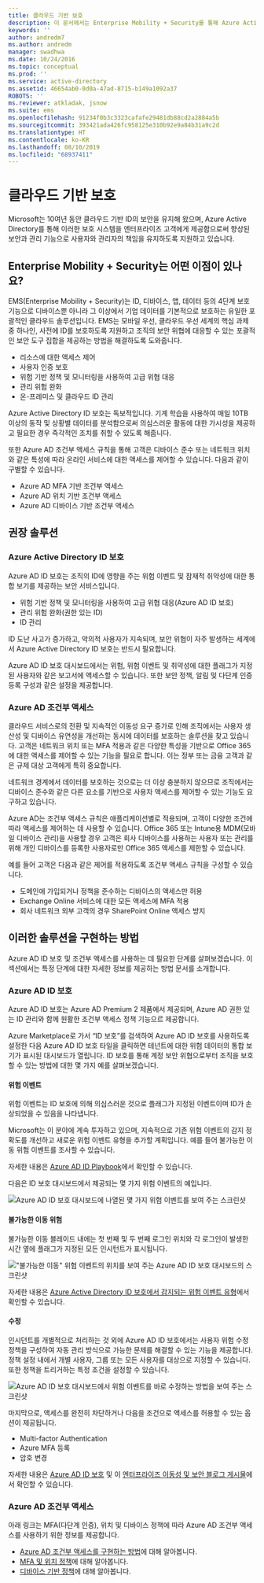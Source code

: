 ```yaml
---
title: 클라우드 기반 보호
description: 이 문서에서는 Enterprise Mobility + Security를 통해 Azure Active Directory 내의 도구를 활용하여 사전에 ID를 보호하도록 지원하고 조직의 보안 위협에 대응할 수 있는 포괄적인 보안 도구 집합을 제공하는 방법을 설명합니다.
keywords: ''
author: andredm7
ms.author: andredm
manager: swadhwa
ms.date: 10/24/2016
ms.topic: conceptual
ms.prod: ''
ms.service: active-directory
ms.assetid: 46654ab0-0d0a-47ad-8715-b149a1092a37
ROBOTS: ''
ms.reviewer: atkladak, jsnow
ms.suite: ems
ms.openlocfilehash: 91234f0b3c3323cafafe29481db88cd2a2884a5b
ms.sourcegitcommit: 393421ada426fc958125e310b92e9a84b31a9c2d
ms.translationtype: HT
ms.contentlocale: ko-KR
ms.lasthandoff: 08/10/2019
ms.locfileid: "68937411"
---
```

# <a name="cloud-powered-protection"></a>클라우드 기반 보호
Microsoft는 10여년 동안 클라우드 기반 ID의 보안을 유지해 왔으며, Azure Active Directory를 통해 이러한 보호 시스템을 엔터프라이즈 고객에게 제공함으로써 향상된 보안과 관리 기능으로 사용자와 관리자의 책임을 유지하도록 지원하고 있습니다.

## <a name="how-can-enterprise-mobility--security-help-you"></a>Enterprise Mobility + Security는 어떤 이점이 있나요?
EMS(Enterprise Mobility + Security)는 ID, 디바이스, 앱, 데이터 등의 4단계 보호 기능으로 디바이스뿐 아니라 그 이상에서 기업 데이터를 기본적으로 보호하는 유일한 포괄적인 클라우드 솔루션입니다. EMS는 모바일 우선, 클라우드 우선 세계의 핵심 과제 중 하나인, 사전에 ID를 보호하도록 지원하고 조직의 보안 위협에 대응할 수 있는 포괄적인 보안 도구 집합을 제공하는 방법을 해결하도록 도와줍니다.
- 리소스에 대한 액세스 제어
- 사용자 인증 보호
- 위험 기반 정책 및 모니터링을 사용하여 고급 위협 대응
- 관리 위험 완화
- 온-프레미스 및 클라우드 ID 관리

Azure Active Directory ID 보호는 독보적입니다. 기계 학습을 사용하여 매일 10TB 이상의 동작 및 상황별 데이터를 분석함으로써 의심스러운 활동에 대한 가시성을 제공하고 필요한 경우 즉각적인 조치를 취할 수 있도록 해줍니다.

또한 Azure AD 조건부 액세스 규칙을 통해 고객은 디바이스 준수 또는 네트워크 위치와 같은 특성에 따라 온라인 서비스에 대한 액세스를 제어할 수 있습니다. 다음과 같이 구별할 수 있습니다.
- Azure AD MFA 기반 조건부 액세스
- Azure AD 위치 기반 조건부 액세스
- Azure AD 디바이스 기반 조건부 액세스


## <a name="recommended-solution"></a>권장 솔루션
### <a name="azure-active-directory-identity-protection"></a>Azure Active Directory ID 보호

Azure AD ID 보호는 조직의 ID에 영향을 주는 위험 이벤트 및 잠재적 취약성에 대한 통합 보기를 제공하는 보안 서비스입니다.
- 위험 기반 정책 및 모니터링을 사용하여 고급 위협 대응(Azure AD ID 보호)
- 관리 위험 완화(권한 있는 ID)
- ID 관리

ID 도난 사고가 증가하고, 악의적 사용자가 지속되며, 보안 위협이 자주 발생하는 세계에서 Azure Active Directory ID 보호는 반드시 필요합니다.

Azure AD ID 보호 대시보드에서는 위험, 위험 이벤트 및 취약성에 대한 플래그가 지정된 사용자와 같은 보고서에 액세스할 수 있습니다. 또한 보안 정책, 알림 및 다단계 인증 등록 구성과 같은 설정을 제공합니다.
### <a name="azure-ad-conditional-access"></a>Azure AD 조건부 액세스
클라우드 서비스로의 전환 및 지속적인 이동성 요구 증가로 인해 조직에서는 사용자 생산성 및 디바이스 유연성을 개선하는 동시에 데이터를 보호하는 솔루션을 찾고 있습니다. 고객은 네트워크 위치 또는 MFA 적용과 같은 다양한 특성을 기반으로 Office 365에 대한 액세스를 제어할 수 있는 기능을 필요로 합니다. 이는 정부 또는 금융 고객과 같은 규제 대상 고객에게 특히 중요합니다.

네트워크 경계에서 데이터를 보호하는 것으로는 더 이상 충분하지 않으므로 조직에서는 디바이스 준수와 같은 다른 요소를 기반으로 사용자 액세스를 제어할 수 있는 기능도 요구하고 있습니다.

Azure AD는 조건부 액세스 규칙은 애플리케이션별로 적용되며, 고객이 다양한 조건에 따라 액세스를 제어하는 데 사용할 수 있습니다. Office 365 또는 Intune용 MDM(모바일 디바이스 관리)을 사용할 경우 고객은 회사 디바이스를 사용하는 사용자 또는 관리를 위해 개인 디바이스를 등록한 사용자로만 Office 365 액세스를 제한할 수 있습니다.

예를 들어 고객은 다음과 같은 제어를 적용하도록 조건부 액세스 규칙을 구성할 수 있습니다.
- 도메인에 가입되거나 정책을 준수하는 디바이스의 액세스만 허용
- Exchange Online 서비스에 대한 모든 액세스에 MFA 적용
- 회사 네트워크 외부 고객의 경우 SharePoint Online 액세스 방지

## <a name="how-to-implement-these-solutions"></a>이러한 솔루션을 구현하는 방법

Azure AD ID 보호 및 조건부 액세스를 사용하는 데 필요한 단계를 살펴보겠습니다. 이 섹션에서는 특정 단계에 대한 자세한 정보를 제공하는 방법 문서를 소개합니다.

### <a name="azure-ad-identity-protection"></a>Azure AD ID 보호
Azure AD ID 보호는 Azure AD Premium 2 제품에서 제공되며, Azure AD 권한 있는 ID 관리와 함께 원활한 조건부 액세스 정책 기능으르 제공합니다.

Azure Marketplace로 가서 “ID 보호”를 검색하여 Azure AD ID 보호를 사용하도록 설정한 다음 Azure AD ID 보호 타일을 클릭하면 테넌트에 대한 위험 데이터의 통합 보기가 표시된 대시보드가 열립니다. ID 보호를 통해 계정 보안 위협으로부터 조직을 보호할 수 있는 방법에 대한 몇 가지 예를 살펴보겠습니다.

#### <a name="risk-events"></a>위험 이벤트
위험 이벤트는 ID 보호에 의해 의심스러운 것으로 플래그가 지정된 이벤트이며 ID가 손상되었을 수 있음을 나타냅니다.

Microsoft는 이 분야에 계속 투자하고 있으며, 지속적으로 기존 위험 이벤트의 감지 정확도를 개선하고 새로운 위험 이벤트 유형을 추가할 계획입니다. 예를 들어 불가능한 이동 위험 이벤트를 조사할 수 있습니다.

자세한 내용은 [Azure AD ID Playbook](https://azure.microsoft.com/documentation/articles/active-directory-identityprotection-playbook/)에서 확인할 수 있습니다.

다음은 ID 보호 대시보드에서 제공되는 몇 가지 위험 이벤트의 예입니다.

![Azure AD ID 보호 대시보드에 나열된 몇 가지 위험 이벤트를 보여 주는 스크린샷](./media/cloud-powered-protection/cloud-powered-protection-fig1.png)

#### <a name="impossible-travels-risk"></a>불가능한 이동 위험
불가능한 이동 블레이드 내에는 첫 번째 및 두 번째 로그인 위치와 각 로그인이 발생한 시간 옆에 플래그가 지정된 모든 인시턴트가 표시됩니다.

!["불가능한 이동" 위험 이벤트의 위치를 보여 주는 Azure AD ID 보호 대시보드의 스크린샷](./media/cloud-powered-protection/cloud-powered-protection-fig2.png)

자세한 내용은 [Azure Active Directory ID 보호에서 감지되는 위험 이벤트 유형](https://azure.microsoft.com/documentation/articles/active-directory-identityprotection-risk-events-types/)에서 확인할 수 있습니다.

#### <a name="remediation"></a>수정
인시던트를 개별적으로 처리하는 것 외에 Azure AD ID 보호에서는 사용자 위험 수정 정책을 구성하여 자동 관리 방식으로 가능한 문제를 해결할 수 있는 기능을 제공합니다. 정책 설정 내에서 개별 사용자, 그룹 또는 모든 사용자를 대상으로 지정할 수 있습니다. 또한 정책을 트리거하는 특정 조건을 설정할 수 있습니다.

![Azure AD ID 보호 대시보드에서 위험 이벤트를 바로 수정하는 방법을 보여 주는 스크린샷](./media/cloud-powered-protection/cloud-powered-protection-fig3.png)

마지막으로, 액세스를 완전히 차단하거나 다음을 조건으로 액세스를 허용할 수 있는 옵션이 제공됩니다.
- Multi-factor Authentication
- Azure MFA 등록
- 암호 변경

자세한 내용은 [Azure AD ID 보호](https://azure.microsoft.com/documentation/articles/active-directory-identityprotection/) 및 이 [엔터프라이즈 이동성 및 보안 블로그 게시물](https://blogs.technet.microsoft.com/enterprisemobility/2016/09/07/azuread-identity-protection-azure-ad-privileged-identity-management-and-azure-ad-premium-p2-will-be-generally-available-sept-15th/)에서 확인할 수 있습니다.

### <a name="azure-ad-conditional-access"></a>Azure AD 조건부 액세스
아래 링크는 MFA(다단계 인증), 위치 및 디바이스 정책에 따라 Azure AD 조건부 액세스를 사용하기 위한 정보를 제공합니다.
- [Azure AD 조건부 액세스를 구현하는 방법](https://azure.microsoft.com/documentation/articles/active-directory-conditional-access/)에 대해 알아봅니다.
- [MFA 및 위치 정책](https://azure.microsoft.com/documentation/articles/active-directory-conditional-access-azuread-connected-apps/)에 대해 알아봅니다.
- [디바이스 기반 정책](https://azure.microsoft.com/documentation/articles/active-directory-conditional-access-policy-connected-applications/)에 대해 알아봅니다.
